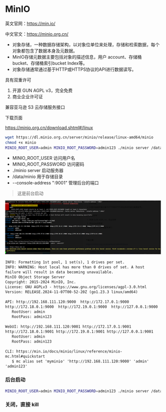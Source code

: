 # MinIO

英文官网：https://min.io/

中文官文：https://minio.org.cn/



+ 对象存储，一种数据存储架构，以对象位单位来处理，存储和检索数据，每个对象都包含了数据本身及元数据。
+ MinIO存储元数据主要包括对象的描述信息，用户 account、存储桶 bucket、存储桶索引bucket Index等。
+ 对象存储通常通过基于HTTP或HTTPS协议的API进行数据读写。



具有双重许可

1. 开源 GUN AGPL v3，完全免费
2. 商业企业许可证

兼容亚马逊 S3 云存储服务接口





下载页面

https://minio.org.cn/download.shtml#/linux

```sh
wget https://dl.minio.org.cn/server/minio/release/linux-amd64/minio
chmod +x minio
MINIO_ROOT_USER=admin MINIO_ROOT_PASSWORD=admin123 ./minio server /data/minio --console-address ":9001"
```

+ MINIO_ROOT_USER 访问用户名
+ MINIO_ROOT_PASSWORD 访问密码
+ ./minio server 启动服务器
+ /data/minio 用于存储目录
+ --console-address ":9001" 管理后台的端口

> 这是前台启动

![image-20241211224052610](images/1、Minio介绍/image-20241211224052610.png)

```
INFO: Formatting 1st pool, 1 set(s), 1 drives per set.
INFO: WARNING: Host local has more than 0 drives of set. A host failure will result in data becoming unavailable.
MinIO Object Storage Server
Copyright: 2015-2024 MinIO, Inc.
License: GNU AGPLv3 - https://www.gnu.org/licenses/agpl-3.0.html
Version: RELEASE.2024-11-07T00-52-20Z (go1.23.3 linux/amd64)

API: http://192.168.111.120:9000  http://172.17.0.1:9000  http://172.18.0.1:9000  http://172.19.0.1:9000  http://127.0.0.1:9000 
   RootUser: admin 
   RootPass: admin123 

WebUI: http://192.168.111.120:9001 http://172.17.0.1:9001 http://172.18.0.1:9001 http://172.19.0.1:9001 http://127.0.0.1:9001   
   RootUser: admin 
   RootPass: admin123 

CLI: https://min.io/docs/minio/linux/reference/minio-mc.html#quickstart
   $ mc alias set 'myminio' 'http://192.168.111.120:9000' 'admin' 'admin123'

```





### 后台启动

```sh
MINIO_ROOT_USER=admin MINIO_ROOT_PASSWORD=admin123 ./minio server /data/minio --console-address ":9001" &
```



### 关闭，直接 kill

